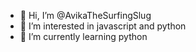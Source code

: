 - 👋 Hi, I’m @AvikaTheSurfingSlug
- 👀 I’m interested in javascript and python
- 🌱 I’m currently learning python

<!---
AvikaTheSurfingSlug/AvikaTheSurfingSlug is a ✨ special ✨ repository because its `README.md` (this file) appears on your GitHub profile.
You can click the Preview link to take a look at your changes.
--->
